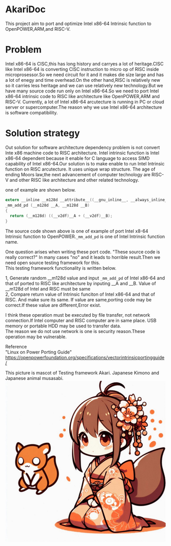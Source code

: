 # AkariDoc
This project aim to port and optimize Intel x86-64 Intrinsic function to OpenPOWER,ARM,and RISC-V. 

# Problem
 Intel x86-64 is CISC,this has long history and carryes a lot of heritage.CISC like Intel x86-64 is converting CISC instruction to micro op of RISC inside microprosessor.So we need circuit for it and it makes die size large and has a lot of enegy and time overhead.On the other hand,RISC is relatively new so it carries less heritage and we can use relatively new technology.But we have many source code run only on Intel x86-64.So we need to port Intel x86-64 intrinsic code to RISC like architecture like OpenPOWER,ARM and RISC-V.
 Currently, a lot of Intel x86-64 arcutecture is running in PC or cloud server or supercomputer.The reason why we use Intel x86-64 architecture is software compatibility.

# Solution strategy
 Out solution for software architecture dependency problem is not convert Inte x86 machine code to RISC architecture. Intel intrinsic function is Intel x86-64 dependent because it enable for C language to access SIMD capability of Intel x86-64.Our solution is to make enable to run Intel Intrinsic function on RISC arcutecture. It uses unique wrap structure. The age of ending Moors law,the next advancement of computer technology are RISC-V and other RISC like architecture and other related technology.

 one of example are shown below.
 
 ```c
extern __inline __m128d __attribute__((__gnu_inline__, __always_inline__,__artificial__))
_mm_add_pd (__m128d __A, __m128d __B)
{
   return (__m128d) ((__v2df)__A + (__v2df)__B);
}
```

The source code shown above is one of example of port Intel x8-64 Intrinsic function to OpenPOWER.`_mm_add_pd` is one of Intel Intrinsic function name.

One question arises when writing these port code. "These source code is really correct?" In many cases "no" and it leads to horrible result.Then we need open source testing framework for this.  
This testing framework functionality is written below.  

1, Generate random __m128d value and input `_mm_add_pd` of Intel x86-64 and that of ported to RISC like architecture by inputing __A and __B. Value of __m128d of Intel and RISC must be same  
2, Compare return value of Intrinsic funciton of Intel x86-64 and that of RISC. And make sure its same. If value are same,porting code may be correct.If these value are different,Error exist.  

I think these operation must be executed by file transfer, not network connection.If Intel computer and RISC computer are in same place. USB memory or portable HDD may be used to transfer data.  
The reason we do not use network is one is security reason.These operation may be vulnerable.  


Reference  
"Linux on Power Porting Guide"  
https://openpowerfoundation.org/specifications/vectorintrinsicportingguide/


This picture is mascot of Testing framework Akari. Japanese Kimono and Japanese animal musasabi.
![Picture of Akari](AkariMascot.jpeg "Akari")
